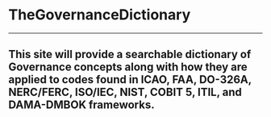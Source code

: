 # TheGovernanceDictionary 

---

## This site will provide a searchable dictionary of Governance concepts along with how they are applied to codes found in ICAO, FAA, DO-326A, NERC/FERC, ISO/IEC, NIST, COBIT 5, ITIL, and DAMA-DMBOK frameworks. 
